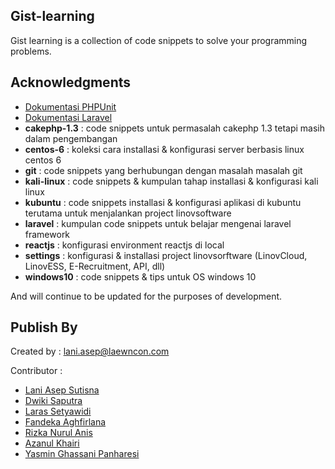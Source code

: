 ## Gist-learning

Gist learning is a collection of code snippets to solve your programming problems.

## Acknowledgments
* [Dokumentasi PHPUnit](https://www.gitbook.com/book/laniasepsutisna/manual-phpunit)
* [Dokumentasi Laravel](https://laniasepsutisna.gitbooks.io/laravel/content/)
* <b>cakephp-1.3</b> : code snippets untuk permasalah cakephp 1.3 tetapi masih dalam pengembangan
* <b>centos-6</b> : koleksi cara installasi & konfigurasi server berbasis linux centos 6 
* <b>git</b> : code snippets yang berhubungan dengan masalah masalah git
* <b>kali-linux</b> : code snippets & kumpulan tahap installasi & konfigurasi kali linux
* <b>kubuntu</b> : code snippets installasi & konfigurasi aplikasi di kubuntu terutama untuk menjalankan project linovsoftware
* <b>laravel</b> : kumpulan code snippets untuk belajar mengenai laravel framework
* <b>reactjs</b> : konfigurasi environment reactjs di local
* <b>settings</b> : konfigurasi & installasi project linovsorftware (LinovCloud, LinovESS, E-Recruitment, API, dll)
* <b>windows10</b> : code snippets & tips untuk OS windows 10

And will continue to be updated for the purposes of development.

## Publish By
Created by : lani.asep@laewncon.com

Contributor : 
- [Lani Asep Sutisna](https://github.com/laniasepsutisna)
- [Dwiki Saputra](https://github.com/dwikisaputraLawencon)
- [Laras Setyawidi](https://github.com/laraslawencon)
- [Fandeka Aghfirlana](https://github.com/dekalawencon)
- [Rizka Nurul Anis](https://github.com/rizkanis)
- [Azanul Khairi](https://github.com/azanulkhairi)
- [Yasmin Ghassani Panharesi](https://github.com/yasminlawencon)
